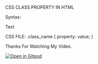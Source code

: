 CSS CLASS PROPERTY IN HTML

Syntax:
<html tag class="class_name">Text</html tag>

CSS FILE:
.class_name {
 property: value;
}

Thanks For Watching My Video.

[![Open in Gitpod](https://gitpod.io/button/open-in-gitpod.svg)](https://gitpod.io/#https://github.com/Pankaj-Dev-Hacker/JavaScript-HTML-CSS/tree/master/CSS%20Part-3(USING%20THE%20CLASS%20PROPERTY))
